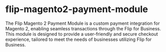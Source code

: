 # flip-magento2-payment-module
The Flip Magento 2 Payment Module is a custom payment integration for Magento 2, enabling seamless transactions through the Flip for Business. This module is designed to provide a user-friendly and secure checkout experience, tailored to meet the needs of businesses utilizing Flip for Business.
